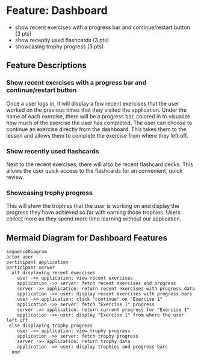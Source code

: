 # Feature: Dashboard
- show recent exercises with a progress bar and continue/restart button (3 pts)
- show recently used flashcards (3 pts)
- showcasing trophy progress (3 pts)


## Feature Descriptions

### Show recent exercises with a progress bar and continue/restart button
Once a user logs in, it will display a few recent exercises that the user worked on the previous times that they visited the application. Under the name of each exercise, there will be a progress bar, colored in to visualize how much of the exercise the user has completed. The user can choose to continue an exercise directly from the dashboard. This takes them to the lesson and allows them to complete the exercise from where they left off. 

### Show recently used flashcards
Next to the recent exercises, there will also be recent flashcard decks. This allows the user quick access to the flashcards for an convenient, quick review. 

### Showcasing trophy progress
This will show the trophies that the user is working on and display the progress they have achieved so far with earning those trophies. Users collect more as they spend more time learning without our application. 

## Mermaid Diagram for Dashboard Features

```mermaid
sequenceDiagram
actor user  
participant application
participant server
  alt displaying recent exercises
    user ->> application: view recent exercises
    application ->> server: fetch recent exercises and progress
    server ->> application: return recent exercises with progress data
    application ->> user: display recent exercises with progress bars
    user ->> application: click "continue" on "Exercise 1"
    application ->> server: fetch "Exercise 1" progress
    server ->> application: return current progress for "Exercise 1"
    application ->> user: display "Exercise 1" from where the user left off
 else displaying trophy progress
    user ->> application: view trophy progress
    application ->> server: fetch trophy progress
    server ->> application: return trophy data
    application ->> user: display trophies and progress bars
  end
```